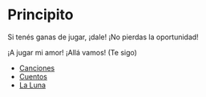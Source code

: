 # Principito

Si tenés ganas de jugar, ¡dale! ¡No pierdas la oportunidad!

¡A jugar mi amor!
¡Allá vamos! (Te sigo) 



* [Canciones](./Canciones.md)
* [Cuentos](./Cuentos.md)
* [La Luna](./LaLuna.md)


